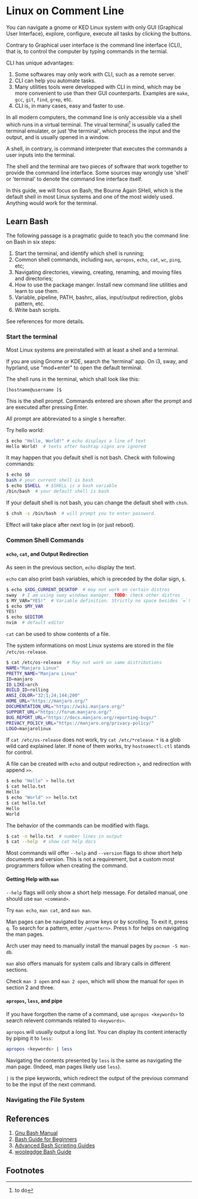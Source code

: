 # Linux on Comment Line

You can navigate a gnome or KED Linux system with only GUI (Graphical User Interface), explore, configure, execute all tasks by clicking the buttons. 

Contrary to Graphical user interface is the command line interface (CLI), that is, to control the computer by typing commands in the termial.

CLI has unique advantages:

1. Some softwares may only work with CLI, such as a remote server.
1. CLI can help you automate tasks.
1. Many utilities tools were developped with CLI in mind, which may be more convenient to use than their GUI counterparts. 
Examples are `make`, `gcc`, `git`, `find`, `grep`, etc.
1. CLI is, in many cases, easy and faster to use.

In all modern computers, the command line is only accessible via a shell which runs in a virtual terminal.
The virual terminal[^terminal history] is usually called the terminal emulater, or just 'the terminal', which process the input and the output, and is usually opened in a window.

A shell, in contrary, is command interpreter that executes the commands a user inputs into the terminal.

The shell and the terminal are two pieces of software that work together to provide the command line interface. 
Some sources may wrongly use 'shell' or 'terminal' to denote the command line interface itself.

In this guide, we will focus on Bash, the Bourne Again SHell, which is the default shell in most Linux systems and one of the most widely used. 
Anything would work for the terminal.

## Learn Bash 

The following passage is a pragmatic guide to teach you the command line on Bash in six steps:

1. Start the terminal, and identify which shell is running;
1. Common shell commands, including `man`, `apropos`, `echo`, `cat`, `wc`, `ping`, etc;
1. Navigating directories, viewing, creating, renaming, and moving files and directories;
1. How to use the package manger. Install new command line utilities and learn to use them.
1. Variable, pipeline, PATH, bashrc, alias, input/output redirection, globs pattern, etc.
1. Write bash scripts.

See references for more details.

### Start the terminal

Most Linux systems are preinstalled with at least a shell and a terminal.

If you are using Gnome or KDE, search the 'terminal' app.
On i3, sway, and hyprland, use "mod+enter" to open the default terminal. 

The shell runs in the terminal, which shall look like this:

```
[hostname@username ]$ 
```

This is the shell prompt. 
Commands entered are shown after the prompt and are executed after pressing Enter.

All prompt are abbreviated to a single `$` hereafter.

Try hello world:

```sh
$ echo "Hello, World!" # echo displays a line of text
Hello World!  # texts after hashtap signs are ignored
```

It may happen that you default shell is not bash. 
Check with following commands:

```sh
$ echo $0  
bash # your current shell is bash
$ echo $SHELL  # $SHELL is a bash variable
/bin/bash  # your default shell is bash
```

If your default shell is not bash, you can change the default shell with `chsh`.

```sh
$ chsh -s /bin/bash  # will prompt you to enter password.
```

Effect will take place after next log in (or just reboot).

### Common Shell Commands 

#### `echo`, `cat`, and Output Redirection

As seen in the previous section, `echo` display the text.

`echo` can also print bash variables, which is preceded by the dollar sign, `$`.

```sh
$ echo $XDG_CURRENT_DESKTOP  # may not work on certain distros
sway  # I am using sway windows manager. TODO: check other distros
$ MY_VAR="YES!"  # Variable definition. Strictly no space besides `=`!
$ echo $MY_VAR
YES!
$ echo $EDITOR 
nvim  # default editor
```

`cat` can be used to show contents of a file.

The system informations on most Linux systems are stored in the file `/etc/os-release`.

```sh
$ cat /etc/os-release  # May not work on same distributions
NAME="Manjaro Linux"
PRETTY_NAME="Manjaro Linux"
ID=manjaro
ID_LIKE=arch
BUILD_ID=rolling
ANSI_COLOR="32;1;24;144;200"
HOME_URL="https://manjaro.org/"
DOCUMENTATION_URL="https://wiki.manjaro.org/"
SUPPORT_URL="https://forum.manjaro.org/"
BUG_REPORT_URL="https://docs.manjaro.org/reporting-bugs/"
PRIVACY_POLICY_URL="https://manjaro.org/privacy-policy/"
LOGO=manjarolinux
```

If `cat /etc/os-release` does not work, try `cat /etc/*release`. `*` is a glob wild card explained later. If none of them works, try `hostnamectl`. `ctl` stands for control.

A file can be created with `echo` and output redirection `>`, and redirection with append `>>`. 

```sh
$ echo "Hello" > hello.txt 
$ cat hello.txt 
Hello
$ echo "World" >> hello.txt 
$ cat hello.txt 
Hello 
World
```

The behavior of the commands can be modified with flags. 

```sh
$ cat -n hello.txt  # number lines in output
$ cat --help  # show cat help docs
```

Most commands will offer `--help` and `--version` flags to show short help documents and version. 
This is not a requirement, but a custom most programmers follow when creating the command.

#### Getting Help with `man`

`--help` flags will only show a short help message. 
For detailed manual, one should use `man <command>`.

Try `man echo`, `man cat`, and `man man`.

Man pages can be navigated by arrow keys or by scrolling. 
To exit it, press `q`. 
To search for a pattern, enter `/<pattern>`.
Press `h` for helps on navigating the man pages.

Arch user may need to manually install the manual pages by `pacman -S man-db`.

`man` also offers manuals for system calls and library calls in different sections.

Check `man 3 open` and `man 2 open`, which will show the manual for `open` in section 2 and three.

#### `apropos`, `less`, and pipe

If you have forgotten the name of a command, use `apropos <keywords>` to search relevent commands related to `<keywords>`. 

`apropos` will usually output a long list. 
You can display its content interactly by piping it to `less`:

```sh
apropos <keywords> | less
```

Navigating the contents presented by `less` is the same as navigating the man page. (Indeed, man pages likely use `less`).

`|` is the pipe keywords, which redirect the output of the previous command to be the input of the next command. 

### Navigating the File System



## References 

1. [Gnu Bash Manual](https://www.gnu.org/software/bash/manual/)
1. [Bash Guide for Beginners](https://tldp.org/LDP/Bash-Beginners-Guide/html/sect_01_01.html)
1. [Advanced Bash Scripting Guides](https://tldp.org/LDP/abs/html/)
1. [woolegdge Bash Guide](https://mywiki.wooledge.org/BashGuide)

## Footnotes 

[^terminal history]: to do
